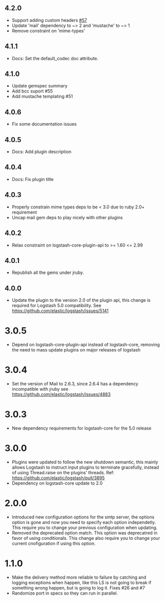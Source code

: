 ## 4.2.0
  - Support adding custom headers [#57](https://github.com/logstash-plugins/logstash-output-email/pull/57)
  - Update 'mail' dependency to ~> 2 and 'mustache' to ~> 1
  - Remove constraint on 'mime-types'

## 4.1.1
  - Docs: Set the default_codec doc attribute.

## 4.1.0
  - Update gemspec summary
  - Add bcc suport #55
  - Add mustache templating #51

## 4.0.6
  - Fix some documentation issues

## 4.0.5
  - Docs: Add plugin description

## 4.0.4
  - Docs: Fix plugin title

## 4.0.3
  - Properly constrain mime types deps to be < 3.0 due to ruby 2.0+ requirement
  - Uncap mail gem deps to play nicely with other plugins

## 4.0.2
  - Relax constraint on logstash-core-plugin-api to >= 1.60 <= 2.99

## 4.0.1
  - Republish all the gems under jruby.
## 4.0.0
  - Update the plugin to the version 2.0 of the plugin api, this change is required for Logstash 5.0 compatibility. See https://github.com/elastic/logstash/issues/5141
# 3.0.5
  - Depend on logstash-core-plugin-api instead of logstash-core, removing the need to mass update plugins on major releases of logstash
# 3.0.4
  - Set the version of Mail to 2.6.3, since 2.6.4 has a dependency incompatible with jruby see https://github.com/elastic/logstash/issues/4883
  
# 3.0.3
  - New dependency requirements for logstash-core for the 5.0 release

# 3.0.0
 - Plugins were updated to follow the new shutdown semantic, this mainly allows Logstash to instruct input plugins to terminate gracefully, 
   instead of using Thread.raise on the plugins' threads. Ref: https://github.com/elastic/logstash/pull/3895
 - Dependency on logstash-core update to 2.0

# 2.0.0
  - Introduced new configuration options for the smtp server, the
    options option is gone and now you need to specify each option
    independetly. This require you to change your previous configuration
    when updating.
  - Removed the deprecated option match. This option was deprecatred in
    favor of using conditionals. This change also require you to change
    your current cnofiguration if using this option.

# 1.1.0
  - Make the delivery method more reliable to failure by catching and
    logging exceptions when happen, like this LS is not going to break
    if something wrong happen, but is going to log it. Fixes #26 and #7
  - Randomize port in specs so they can run in parallel.

